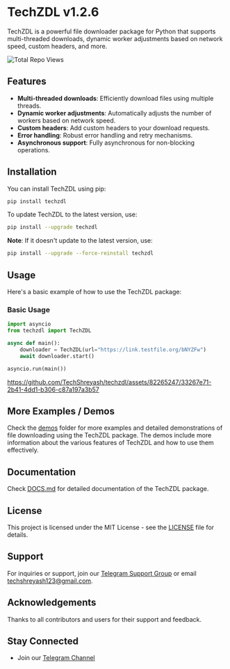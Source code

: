 # TechZDL v1.2.6

TechZDL is a powerful file downloader package for Python that supports multi-threaded downloads, dynamic worker adjustments based on network speed, custom headers, and more.

<img src="https://stats.techzbots.co/api/views_badge?page=https%3A%2F%2Fgithub.com%2FTechShreyash%2Ftechzdl&color1=20c488&color2=eb0205&label=Total%20Repo%20Views&counter_type=1" alt="Total Repo Views">

## Features

- **Multi-threaded downloads**: Efficiently download files using multiple threads.
- **Dynamic worker adjustments**: Automatically adjusts the number of workers based on network speed.
- **Custom headers**: Add custom headers to your download requests.
- **Error handling**: Robust error handling and retry mechanisms.
- **Asynchronous support**: Fully asynchronous for non-blocking operations.

## Installation

You can install TechZDL using pip:

```sh
pip install techzdl
```

To update TechZDL to the latest version, use:

```sh
pip install --upgrade techzdl
```

**Note**: If it doesn't update to the latest version, use:

```sh
pip install --upgrade --force-reinstall techzdl
```

## Usage

Here's a basic example of how to use the TechZDL package:

### Basic Usage

```python
import asyncio
from techzdl import TechZDL

async def main():
    downloader = TechZDL(url="https://link.testfile.org/bNYZFw")
    await downloader.start()

asyncio.run(main())
```

https://github.com/TechShreyash/techzdl/assets/82265247/33267e71-2b41-4dd1-b306-c87a197a3b57

## More Examples / Demos

Check the [demos](demos) folder for more examples and detailed demonstrations of file downloading using the TechZDL package. The demos include more information about the various features of TechZDL and how to use them effectively.

## Documentation

Check [DOCS.md](DOCS.md) for detailed documentation of the TechZDL package.

## License

This project is licensed under the MIT License - see the [LICENSE](LICENSE) file for details.

## Support

For inquiries or support, join our [Telegram Support Group](https://telegram.me/TechZBots_Support) or email [techshreyash123@gmail.com](mailto:techshreyash123@gmail.com).

## Acknowledgements

Thanks to all contributors and users for their support and feedback.

## Stay Connected

- Join our [Telegram Channel](https://telegram.me/TechZBots)
